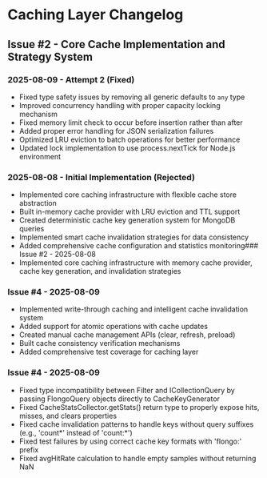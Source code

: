 # Caching Layer Changelog

## Issue #2 - Core Cache Implementation and Strategy System

### 2025-08-09 - Attempt 2 (Fixed)
- Fixed type safety issues by removing all generic defaults to `any` type
- Improved concurrency handling with proper capacity locking mechanism
- Fixed memory limit check to occur before insertion rather than after
- Added proper error handling for JSON serialization failures
- Optimized LRU eviction to batch operations for better performance
- Updated lock implementation to use process.nextTick for Node.js environment

### 2025-08-08 - Initial Implementation (Rejected)
- Implemented core caching infrastructure with flexible cache store abstraction
- Built in-memory cache provider with LRU eviction and TTL support  
- Created deterministic cache key generation system for MongoDB queries
- Implemented smart cache invalidation strategies for data consistency
- Added comprehensive cache configuration and statistics monitoring### Issue #2 - 2025-08-08
- Implemented core caching infrastructure with memory cache provider, cache key generation, and invalidation strategies

### Issue #4 - 2025-08-09
- Implemented write-through caching and intelligent cache invalidation system
- Added support for atomic operations with cache updates  
- Created manual cache management APIs (clear, refresh, preload)
- Built cache consistency verification mechanisms
- Added comprehensive test coverage for caching layer

### Issue #4 - 2025-08-09
- Fixed type incompatibility between Filter<T> and ICollectionQuery by passing FlongoQuery objects directly to CacheKeyGenerator
- Fixed CacheStatsCollector.getStats() return type to properly expose hits, misses, and clears properties
- Fixed cache invalidation patterns to handle keys without query suffixes (e.g., 'count*' instead of 'count:*')
- Fixed test failures by using correct cache key formats with 'flongo:' prefix
- Fixed avgHitRate calculation to handle empty samples without returning NaN

